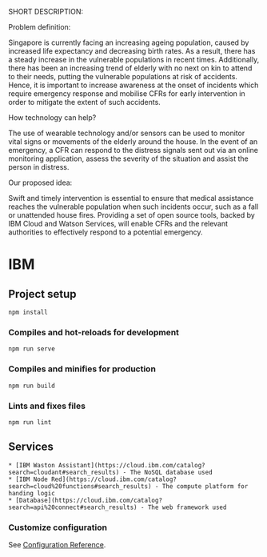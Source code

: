 SHORT DESCRIPTION:


Problem definition:

Singapore is currently facing an increasing ageing population, caused by increased life expectancy and decreasing birth rates. As a result, there has a steady increase in the vulnerable populations in recent times. Additionally, there has been an increasing trend of elderly with no next on kin to attend to their needs, putting the vulnerable populations at risk of accidents. Hence, it is important to
increase awareness at the onset of incidents which require emergency response and mobilise CFRs for early intervention in order to mitigate the extent of such accidents.


How technology can help?

The use of wearable technology and/or sensors can be used to monitor vital signs or movements of the elderly around the house. In the event of an emergency, a CFR can respond to the distress signals sent out via an online monitoring application, assess the severity of the situation and assist the person in distress.


Our proposed idea:

Swift and timely intervention is essential to ensure that medical assistance reaches the vulnerable population when such incidents occur, such as a fall or unattended house fires. Providing a set of open source tools, backed by IBM Cloud and Watson Services, will enable CFRs and the relevant authorities to effectively respond to a potential emergency.




# IBM

## Project setup
```
npm install
```

### Compiles and hot-reloads for development
```
npm run serve
```

### Compiles and minifies for production
```
npm run build
```

### Lints and fixes files
```
npm run lint
```

## Services
```
* [IBM Waston Assistant](https://cloud.ibm.com/catalog?search=cloudant#search_results) - The NoSQL database used
* [IBM Node Red](https://cloud.ibm.com/catalog?search=cloud%20functions#search_results) - The compute platform for handing logic
* [Database](https://cloud.ibm.com/catalog?search=api%20connect#search_results) - The web framework used
```

### Customize configuration
See [Configuration Reference](https://cli.vuejs.org/config/).
